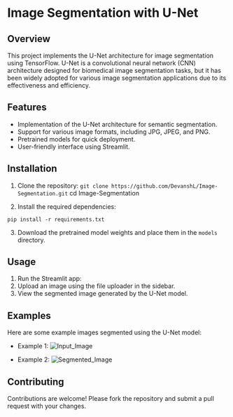 # Image Segmentation with U-Net

## Overview
This project implements the U-Net architecture for image segmentation using TensorFlow. U-Net is a convolutional neural network (CNN) architecture designed for biomedical image segmentation tasks, but it has been widely adopted for various image segmentation applications due to its effectiveness and efficiency.

## Features
- Implementation of the U-Net architecture for semantic segmentation.
- Support for various image formats, including JPG, JPEG, and PNG.
- Pretrained models for quick deployment.
- User-friendly interface using Streamlit.

## Installation
1. Clone the repository:
```git clone https://github.com/DevanshL/Image-Segmentation.git```
cd Image-Segmentation

2. Install the required dependencies:

```pip install -r requirements.txt```

3. Download the pretrained model weights and place them in the `models` directory.

## Usage
1. Run the Streamlit app:
2. Upload an image using the file uploader in the sidebar.
3. View the segmented image generated by the U-Net model.


## Examples
Here are some example images segmented using the U-Net model:

- Example 1:
![Input_Image](Images/wallpaperflare.com_wallpaper.jpg)

- Example 2:
![Segmented_Image](Images/output_image.jpg)

## Contributing
Contributions are welcome! Please fork the repository and submit a pull request with your changes.



